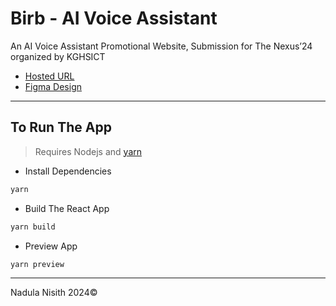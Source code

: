 # Birb - AI Voice Assistant

An AI Voice Assistant Promotional Website, Submission for The Nexus’24 organized by KGHSICT

- [Hosted URL](https://birb-nexus.netlify.app/)
- [Figma Design](https://www.figma.com/file/pVLHlkEeHpW6WDTm4fBn6t/Birb---AI-Voice-Assistant?type=design&node-id=0%3A1&t=R9dgwuazF26d3Cqe-1)

---

## To Run The App

> Requires Nodejs and [yarn](https://yarnpkg.com/getting-started/install)

- Install Dependencies

```bash
yarn
```

- Build The React App

```bash
yarn build
```

- Preview App

```bash
yarn preview
```

---
Nadula Nisith
2024©
